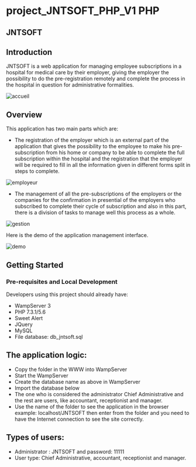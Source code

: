 # project_JNTSOFT_PHP_V1 PHP 


JNTSOFT
-----

## Introduction

JNTSOFT is a web application for managing employee subscriptions in a hospital for medical care by their employer, giving the employer the possibility to do the pre-registration remotely and complete the process in the hospital in question for administrative formalities.

![accueil](https://user-images.githubusercontent.com/111361566/194839746-a7ce4070-75ba-4bd1-9f19-7de76ac8c490.PNG)

## Overview

This application has two main parts which are:
-	The registration of the employer which is an external part of the application that gives the possibility to the employee to make his pre-subscription from his home or company to be able to complete the full subscription within the hospital and the registration that the employer will be required to fill in all the information given in different forms split in steps to complete.

![employeur](https://user-images.githubusercontent.com/111361566/194840074-705bf19c-7a63-4b59-91d0-35c673c0d5b1.PNG)


-	The management of all the pre-subscriptions of the employers or the companies for the confirmation in presential of the employers who subscribed to complete their cycle of subscription and also in this part, there is a division of tasks to manage well this process as a whole.

![gestion](https://user-images.githubusercontent.com/111361566/194840089-ecba764b-20ce-484b-b009-dc9a546dc941.PNG)

Here is the demo of the application management interface. 

![demo](https://user-images.githubusercontent.com/111361566/194840168-008a0258-f254-4a7b-849c-0559ecf5024a.PNG)


## Getting Started

### Pre-requisites and Local Development

Developers using this project should already have:

- WampServer 3
- PHP 7.3.1/5.6
- Sweet Alert
- JQuery
- MySQL
- File database: db_jntsoft.sql

## The application logic:

- Copy the folder in the WWW into WampServer
- Start the WampServer
- Create the database name as above in WampServer
- Import the database below
- The one who is considered the administrator Chief Administrative and the rest are users, like accountant, receptionist and manager.
- Use the name of the folder to see the application in the browser example: localhost/JNTSOFT then enter from the folder and you need to have the Internet connection to see the site correctly.
  
## Types of users:

- Administrator : JNTSOFT and password: 11111
- User type: Chief Administrative, accountant, receptionist and manager.
